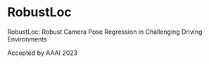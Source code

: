 # RobustLoc
RobustLoc: Robust Camera Pose Regression in Challenging Driving Environments

Accepted by AAAI 2023
